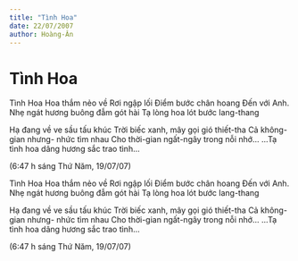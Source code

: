 ```yaml
---
title: "Tình Hoa"
date: 22/07/2007
author: Hoàng-Ân
---
```


# Tình Hoa

Tình Hoa
Hoa thắm nẻo về
Rơi ngập lối
Điểm bước chân hoang
Đến với Anh.
Nhẹ ngát hương
buông đẫm gót hài
Tạ lòng hoa lót
bước lang-thang

Hạ đang về
ve sầu tấu khúc
Trời biếc
xanh, mây gọi
gió thiết-tha
Cả không-gian nhưng-
nhức tìm nhau
Cho thời-gian ngất-ngây
trong nỗi nhớ...
...Tạ tình hoa dâng hương sắc
trao tình...

(6:47 h sáng Thứ Năm, 19/07/07)

Tình Hoa
Hoa thắm nẻo về
Rơi ngập lối
Điểm bước chân hoang
Đến với Anh.
Nhẹ ngát hương
buông đẫm gót hài
Tạ lòng hoa lót
bước lang-thang

Hạ đang về
ve sầu tấu khúc
Trời biếc
xanh, mây gọi
gió thiết-tha
Cả không-gian nhưng-
nhức tìm nhau
Cho thời-gian ngất-ngây
trong nỗi nhớ...
...Tạ tình hoa dâng hương sắc
trao tình...

(6:47 h sáng Thứ Năm, 19/07/07)
